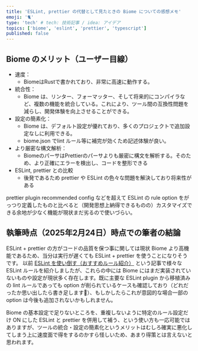```yaml
---
title: 'ESLint, prettier の代替として見たときの Biome についての感想メモ'
emoji: '🐈'
type: 'tech' # tech: 技術記事 / idea: アイデア
topics: ['biome', 'eslint', 'prettier', 'typescript']
published: false
---
```


## Biome のメリット（ユーザー目線）

- 速度：
  - BiomeはRustで書かれており、非常に高速に動作する。
- 統合性：
  - Biome は、リンター、フォーマッター、そして将来的にコンパイラなど、複数の機能を統合している。これにより、ツール間の互換性問題を減らし、開発体験を向上させることができる。
- 設定の簡素化：
  - Biome は、デフォルト設定が優れており、多くのプロジェクトで追加設定なしに利用できる。
  - biome.json でlint ルール等に補完が効くため記述体験が良い。
- より厳密な構文解析：
  - BiomeのパーサはPrettierのパーサよりも厳密に構文を解析する。そのため、より正確にエラーを検出し、コードを整形できる
- ESLint, prettier との比較
  - 後発であるため prettier や ESLint の色々な問題を解決しており将来性がある

prettier plugin recommended config などを超えて ESLint の rule option をがっつり定義したものと比べると（開発思想上納得できるものの）カスタマイズできる余地が少なく機能が現状まだ劣るので使いづらい。

## 執筆時点（2025年2月24日）時点での筆者の結論

ESLint + prettier の方がコードの品質を保つ事に関しては現状 Biome より高機能であるため、当分は実行が遅くても ESLint + prettier を使うことになりそうです。
以前 [ESLint を使い倒す（おすすめルール紹介）](https://zenn.dev/noshiro_piko/articles/take-full-advantage-of-typescript-eslint) という記事で様々な ESLint ルールを紹介しましたが、これらの中には Biome にはまだ実装されていないものや設定が現状多く存在します。既に主要な ESLint plugin から移植済みの lint ルールであっても option が削られているケースも確認しており（どれだったか思い出したら書き足します🙇）、もしかしたらこれが意図的な場合一部の option は今後も追加されないかもしれません。

Biome の基本設定で足りないところを、重複しないように特定のルール設定だけ ON にした ESLint と prettier を併用して補う、という使い方も一応可能ではありますが、ツールの統合・設定の簡素化というメリットはむしろ確実に悪化してしまう上に速度面で得をするのかすら怪しいため、あまり得策とは言えないと思われます。
